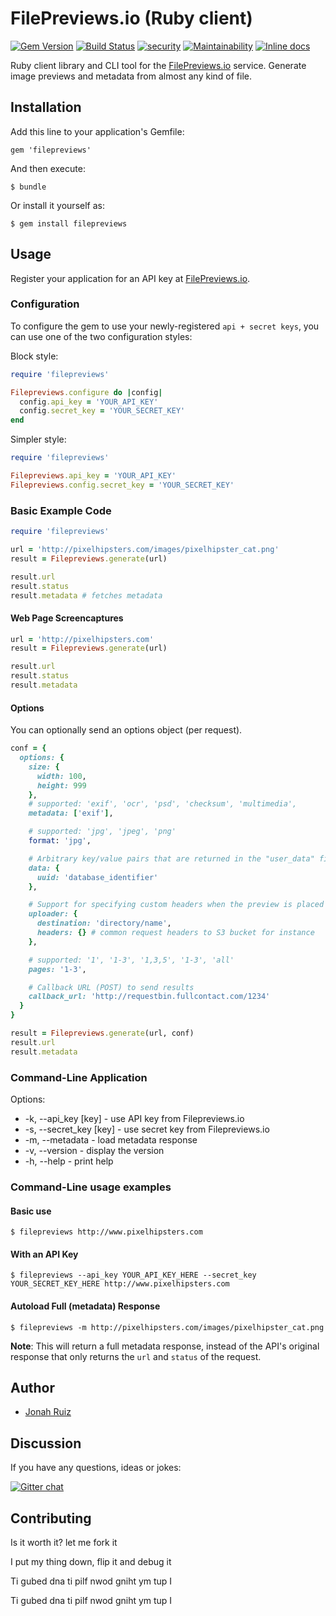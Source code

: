 # FilePreviews.io (Ruby client)
[![Gem Version](https://badge.fury.io/rb/filepreviews.svg)](https://badge.fury.io/rb/filepreviews)
[![Build Status](https://travis-ci.org/jonahoffline/filepreviews-ruby.svg?branch=master)](https://travis-ci.org/jonahoffline/filepreviews-ruby)
[![security](https://hakiri.io/github/jonahoffline/filepreviews-ruby/master.svg)](https://hakiri.io/github/jonahoffline/filepreviews-ruby/master)
[![Maintainability](https://api.codeclimate.com/v1/badges/da1cc5ca8fbbbf1ae3a9/maintainability)](https://codeclimate.com/github/jonahoffline/filepreviews-ruby/maintainability)
[![Inline docs](http://inch-ci.org/github/jonahoffline/filepreviews-ruby.png)](http://inch-ci.org/github/jonahoffline/filepreviews-ruby)

Ruby client library and CLI tool for the [FilePreviews.io](http://filepreviews.io) service. Generate image previews and metadata from almost any kind of file.

## Installation

Add this line to your application's Gemfile:

    gem 'filepreviews'

And then execute:

    $ bundle

Or install it yourself as:

    $ gem install filepreviews

## Usage
Register your application for an API key at [FilePreviews.io](http://filepreviews.io).

### Configuration
To configure the gem to use your newly-registered `api + secret keys`, you can use one of the two configuration styles:

Block style:
```ruby
require 'filepreviews'

Filepreviews.configure do |config|
  config.api_key = 'YOUR_API_KEY'
  config.secret_key = 'YOUR_SECRET_KEY'
end
```

Simpler style:
```ruby
require 'filepreviews'

Filepreviews.api_key = 'YOUR_API_KEY'
Filepreviews.config.secret_key = 'YOUR_SECRET_KEY'
```

### Basic Example Code
```ruby
require 'filepreviews'

url = 'http://pixelhipsters.com/images/pixelhipster_cat.png'
result = Filepreviews.generate(url)

result.url
result.status
result.metadata # fetches metadata
```

#### Web Page Screencaptures
```ruby
url = 'http://pixelhipsters.com'
result = Filepreviews.generate(url)

result.url
result.status
result.metadata
```


#### Options
You can optionally send an options object (per request).

```ruby
conf = {
  options: {
    size: {
      width: 100,
      height: 999
    },
    # supported: 'exif', 'ocr', 'psd', 'checksum', 'multimedia',
    metadata: ['exif'],

    # supported: 'jpg', 'jpeg', 'png'
    format: 'jpg',

    # Arbitrary key/value pairs that are returned in the "user_data" field in response
    data: {
      uuid: 'database_identifier'
    },

    # Support for specifying custom headers when the preview is placed in storage container
    uploader: {
      destination: 'directory/name',
      headers: {} # common request headers to S3 bucket for instance
    },

    # supported: '1', '1-3', '1,3,5', '1-3', 'all'
    pages: '1-3',

    # Callback URL (POST) to send results
    callback_url: 'http://requestbin.fullcontact.com/1234'
  }
}

result = Filepreviews.generate(url, conf)
result.url
result.metadata
```

### Command-Line Application
Options:

  * -k, --api_key    [key] - use API key from Filepreviews.io
  * -s, --secret_key [key] - use secret key from Filepreviews.io
  * -m, --metadata      - load metadata response
  * -v, --version       - display the version
  * -h, --help          - print help

### Command-Line usage examples

#### Basic use
	$ filepreviews http://www.pixelhipsters.com

#### With an API Key
	$ filepreviews --api_key YOUR_API_KEY_HERE --secret_key YOUR_SECRET_KEY_HERE http://www.pixelhipsters.com

#### Autoload Full (metadata) Response
	$ filepreviews -m http://pixelhipsters.com/images/pixelhipster_cat.png

**Note**: This will return a full metadata response, instead of the API's original response that only returns the `url` and `status` of the request.


## Author
  * [Jonah Ruiz](http://www.pixelhipsters.com)

## Discussion
If you have any questions, ideas or jokes:

[![Gitter chat](https://img.shields.io/badge/gitter-filepreviews--ruby-blue.svg?style=flat)](https://gitter.im/jonahoffline/filepreviews-ruby)


## Contributing

Is it worth it? let me fork it

I put my thing down, flip it and debug it

Ti gubed dna ti pilf nwod gniht ym tup I

Ti gubed dna ti pilf nwod gniht ym tup I
